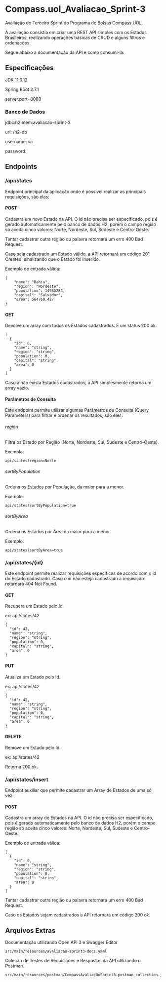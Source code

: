 # Compass.uol_Avaliacao_Sprint-3
Avaliação do Terceiro Sprint do Programa de Bolsas Compass.UOL.

A avaliação consistia em criar uma REST API simples com os Estados Brasileiros, realizando operações básicas de CRUD e alguns filtros e ordenações.

Segue abaixo a documentação da API e como consumi-la:

## Especificações
JDK 11.0.12

Spring Boot 2.7.1

server.port=8080

### Banco de Dados

jdbc:h2:mem:avaliacao-sprint-3

url: /h2-db

username: sa

password:



## Endpoints
### /api/states
Endpoint principal da aplicação onde é possível realizar as principais requisições, são elas:
#### POST
Cadastra um novo Estado na API. O id não precisa ser especificado, pois é gerado automaticamente pelo banco de dados H2, porém o campo região só aceita cinco valores: Norte, Nordeste, Sul, Sudeste e Centro-Oeste.

Tentar cadastrar outra região ou palavra retornará um erro 400 Bad Request.

Caso seja cadastrado um Estado válido, a API retornará um código 201 Created, sinalizando que o Estado foi inserido.

Exemplo de entrada válida:

    {
        "name": "Bahia",
        "region": "Nordeste",
        "population": 14985284,
        "capital": "Salvador",
        "area": 564760.427
    }

#### GET

Devolve um array com todos os Estados cadastrados. E um status 200 ok.

    [
      {
        "id": 0,
        "name": "string",
        "region": "string",
        "population": 0,
        "capital": "string",
        "area": 0
      }
    ]

Caso a não exista Estados cadastrados, a API simplesmente retorna um array vazio.

#### Parâmetros de Consulta

Este endpoint permite utilizar algumas Parâmetros de Consulta (Query Parameters) para filtrar e ordenar os resultados, são eles:

###### region

Filtra os Estado por Região (Norte, Nordeste, Sul, Sudeste e Centro-Oeste).

Exemplo:

    api/states?region=Norte

###### sortByPopulation

Ordena os Estados por População, da maior para a menor.

Exemplo:

    api/states?sortByPopulation=true

###### sortByArea

Ordena os Estados por Área da maior para a menor.

Exemplo:

    api/states?sortByArea=true


### /api/states/{id}

Este endpoint permite realizar requisições específicas de acordo com o id do Estado cadastrado. Caso o id não esteja cadastrado a requisição retornará 404 Not Found.

#### GET

Recupera um Estado pelo Id.

ex: api/states/42

    {
      "id": 42,
      "name": "string",
      "region": "string",
      "population": 0,
      "capital": "string",
      "area": 0
    }


#### PUT

Atualiza um Estado pelo Id.

ex: api/states/42

    {
      "id": 42,
      "name": "string",
      "region": "string",
      "population": 0,
      "capital": "string",
      "area": 0
    }

#### DELETE

Remove um Estado pelo Id.

ex: api/states/42

Retorna 200 ok.

### /api/states/insert
Endpoint auxiliar que permite cadastrar um Array de Estados de uma só vez:

#### POST
Cadastra um array de Estados na API. O id não precisa ser especificado, pois é gerado automaticamente pelo banco de dados H2, porém o campo região só aceita cinco valores: Norte, Nordeste, Sul, Sudeste e Centro-Oeste.

Exemplo de entrada válida:

    [
      {
        "id": 0,
        "name": "string",
        "region": "string",
        "population": 0,
        "capital": "string",
        "area": 0
      }
    ]

Tentar cadastrar outra região ou palavra retornará um erro 400 Bad Request.

Caso os Estados sejam cadastrados a API retornará um código 200 ok.


## Arquivos Extras

Documentação utilizando Open API 3 e Swagger Editor

    src/main/resources/avaliacao-sprint3-docs.yaml

Coleção de Testes de Requisições e Respostas da API utilizando o Postman.

    src/main/resources/postman/CompassAvaliaçãoSprint3.postman_collection.json


